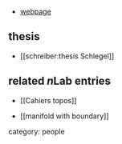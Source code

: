 

* [webpage](http://www.math.uzh.ch/index.php?assistenten&key1=9218)

## thesis

* [[schreiber:thesis Schlegel]]

## related $n$Lab entries

* [[Cahiers topos]]

* [[manifold with boundary]]

category: people